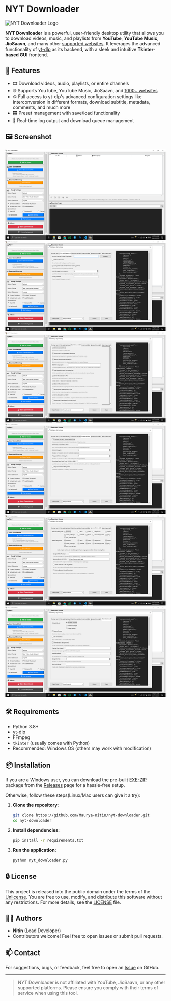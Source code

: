 
# NYT Downloader

![NYT Downloader Logo](/Assets/logo.ico)

**NYT Downloader** is a powerful, user-friendly desktop utility that allows you to download videos, music, and playlists from **YouTube**, **YouTube Music**, **JioSaavn**, and many other [supported websites](https://github.com/yt-dlp/yt-dlp/blob/master/supportedsites.md). It leverages the advanced functionality of [yt-dlp](https://github.com/yt-dlp/yt-dlp) as its backend, with a sleek and intuitive **Tkinter-based GUI** frontend.

## 🚀 Features

- 🎞️ Download videos, audio, playlists, or entire channels
- 🌐 Supports YouTube, YouTube Music, JioSaavn, and [1000+ websites](https://github.com/yt-dlp/yt-dlp/blob/master/supportedsites.md)
- ⚙️ Full access to yt-dlp's advanced configuration settings like interconversion in different formats, download subtitle, metadata, comments, and much more
- 🎛️ Preset management with save/load functionality
- 🧾 Real-time log output and download queue management

## 🖼️ Screenshot
![Main App](/Screenshots/Main.png)
![Full settings 2](/Screenshots/Full%20settings%20(2).png)
![Full settings 3](/Screenshots/Full%20settings%20(3).png)
![Full settings 4](/Screenshots/Full%20settings%20(4).png)
![Full settings 5](/Screenshots/Full%20settings%20(5).png)
![Full settings 6](/Screenshots/Full%20settings%20(6).png)

## 🛠️ Requirements

- Python 3.8+
- [yt-dlp](https://github.com/yt-dlp/yt-dlp)
- FFmpeg 
- `tkinter` (usually comes with Python)
- Recommended: Windows OS (others may work with modification)

## 📦 Installation

If you are a Windows user, you can download the pre-built [EXE-ZIP](https://github.com/Maurya-Nitin/nyt-downloader/releases/download/v1.0.0/NYT.Downloader.zip) package from the [Releases](https://github.com/Maurya-nitin/nyt-downloader/releases) page for a hassle-free setup.

Otherwise, follow these steps(Linux/Mac users can give it a try):

1. **Clone the repository:**
   ```bash
   git clone https://github.com/Maurya-nitin/nyt-downloader.git
   cd nyt-downloader
   ```

2. **Install dependencies:**
   ```bash
   pip install -r requirements.txt
   ```

3. **Run the application:**
   ```bash
   python nyt_downloader.py
   ```

## 🔒 License

This project is released into the public domain under the terms of the [Unlicense](https://unlicense.org). You are free to use, modify, and distribute this software without any restrictions. For more details, see the [LICENSE](LICENSE) file.

## 👨‍💻 Authors

- **Nitin** (Lead Developer)
- Contributors welcome! Feel free to open issues or submit pull requests.

## 📫 Contact

For suggestions, bugs, or feedback, feel free to open an [Issue](https://github.com/Maurya-nitin/nyt-downloader/issues) on GitHub.

---

> NYT Downloader is not affiliated with YouTube, JioSaavn, or any other supported platforms. Please ensure you comply with their terms of service when using this tool.
